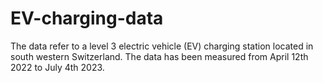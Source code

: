 # EV-charging-data
The data refer to a level 3 electric vehicle (EV) charging station located in south western Switzerland. The data has been measured from April 12th 2022 to July 4th 2023.
